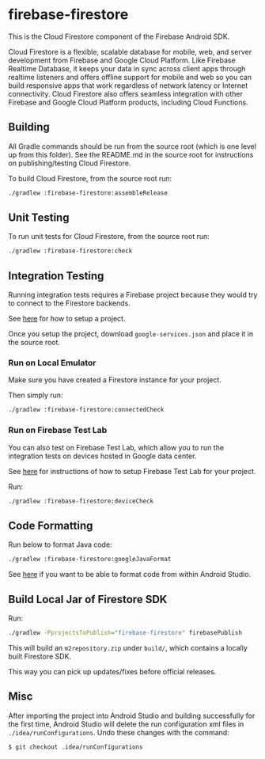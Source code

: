 # firebase-firestore

This is the Cloud Firestore component of the Firebase Android SDK.

Cloud Firestore is a flexible, scalable database for mobile, web, and server
development from Firebase and Google Cloud Platform. Like Firebase Realtime
Database, it keeps your data in sync across client apps through realtime
listeners and offers offline support for mobile and web so you can build
responsive apps that work regardless of network latency or Internet
connectivity. Cloud Firestore also offers seamless integration with other
Firebase and Google Cloud Platform products, including Cloud Functions.

## Building

All Gradle commands should be run from the source root (which is one level up
from this folder). See the README.md in the source root for instructions on
publishing/testing Cloud Firestore.

To build Cloud Firestore, from the source root run:
```bash
./gradlew :firebase-firestore:assembleRelease
```

## Unit Testing

To run unit tests for Cloud Firestore, from the source root run:
```bash
./gradlew :firebase-firestore:check
```

## Integration Testing

Running integration tests requires a Firebase project because they would try
to connect to the Firestore backends.

See [here](../README.md#project-setup) for how to setup a project.

Once you setup the project, download `google-services.json` and place it in
the source root.

### Run on Local Emulator

Make sure you have created a Firestore instance for your project.

Then simply run:
```bash
./gradlew :firebase-firestore:connectedCheck
```

### Run on Firebase Test Lab

You can also test on Firebase Test Lab, which allow you to run the integration
tests on devices hosted in Google data center.

See [here](../README.md#running-integration-tests-on-firebase-test-lab) for
instructions of how to setup Firebase Test Lab for your project.

Run:
```bash
./gradlew :firebase-firestore:deviceCheck
```

## Code Formatting

Run below to format Java code:
```bash
./gradlew :firebase-firestore:googleJavaFormat
```

See [here](../README.md#code-formatting) if you want to be able to format code
from within Android Studio.

## Build Local Jar of Firestore SDK

Run:
```bash
./gradlew -PprojectsToPublish="firebase-firestore" firebasePublish
```

This will build an `m2repository.zip` under `build/`, which contains a locally
built Firestore SDK.

This way you can pick up updates/fixes before official releases.


## Misc
After importing the project into Android Studio and building successfully
for the first time, Android Studio will delete the run configuration xml files
in `./idea/runConfigurations`. Undo these changes with the command:

```
$ git checkout .idea/runConfigurations
```

